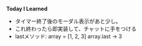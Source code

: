 **Today I Learned**
- タイマー終了後のモーダル表示があと少し。
- これ終わったら即実装して、チャットに手をつける
- lastメソッド: array = [1, 2, 3] array.last -> 3
